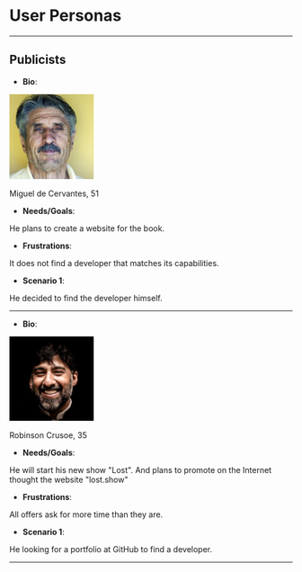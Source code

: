 # User Personas

<!-- some introduction -->

---

<!-- a persona -->

## Publicists

- **Bio**:

![Miguel de Cervantes](../public/img/miguel-de-cervantes.png)

Miguel de Cervantes, 51

- **Needs/Goals**:

He plans to create a website for the book.

- **Frustrations**:

It does not find a developer that matches its capabilities.

- **Scenario 1**:

He decided to find the developer himself.

---

<!-- more personas ... -->

- **Bio**:

![Robinson Crusoe](../public/img/robinson-crusoe.png)

Robinson Crusoe, 35

- **Needs/Goals**:

He will start his new show "Lost". And plans to promote on the Internet thought
the website "lost.show"

- **Frustrations**:

All offers ask for more time than they are.

- **Scenario 1**:

He looking for a portfolio at GitHub to find a developer.

---
